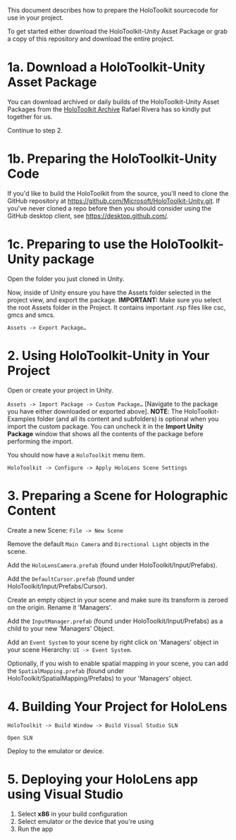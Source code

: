 This document describes how to prepare the HoloToolkit sourcecode for use
in your project.

To get started either download the HoloToolkit-Unity Asset Package or grab a copy of this repository and download the entire project.

# 1a. Download a HoloToolkit-Unity Asset Package
You can download archived or daily builds of the HoloToolkit-Unity Asset Packages from the [HoloToolkit Archive](https://holotoolkit.download/) Rafael Rivera has so kindly put together for us.

Continue to step 2.

# 1b. Preparing the HoloToolkit-Unity Code

If you'd like to build the HoloToolkit from the source, you'll need to clone the GitHub repository at 
https://github.com/Microsoft/HoloToolkit-Unity.git. If you've never cloned a
repo before then you should consider using the GitHub desktop client, see 
https://desktop.github.com/.

# 1c. Preparing to use the HoloToolkit-Unity package

Open the folder you just cloned in Unity.

Now, inside of Unity ensure you have the Assets folder selected in the project view, and export the package. **IMPORTANT:** Make sure you select the root Assets folder in the Project. It contains important .rsp files like csc, gmcs and smcs.

`Assets -> Export Package…`

# 2. Using HoloToolkit-Unity in Your Project

Open or create your project in Unity.

`Assets -> Import Package -> Custom Package…` [Navigate to the package 
you have either downloaded or exported above]. **NOTE**: The HoloToolkit-Examples folder (and all its content and subfolders) is optional when you import the custom package. You can uncheck it in the **Import Unity Package** window that shows all the contents of the package before performing the import.   

You should now have a `HoloToolkit` menu item.

`HoloToolkit -> Configure -> Apply HoloLens Scene Settings`

# 3. Preparing a Scene for Holographic Content
Create a new Scene: `File -> New Scene`

Remove the default `Main Camera` and `Directional Light` objects in the scene.

Add the `HoloLensCamera.prefab` (found under HoloToolkit/Input/Prefabs).

Add the `DefaultCursor.prefab` (found under HoloToolkit/Input/Prefabs/Cursor).

Create an empty object in your scene and make sure its transform is zeroed on the origin.
Rename it 'Managers'.

Add the `InputManager.prefab` (found under HoloToolkit/Input/Prefabs) as a child to your new 'Managers' Object.

Add an `Event System` to your scene by right click on 'Managers' object in your scene Hierarchy: `UI -> Event System`.

Optionally, if you wish to enable spatial mapping in your scene, you can add the `SpatialMapping.prefab` (found under HoloToolkit/SpatialMapping/Prefabs) to your 'Managers' object.

# 4. Building Your Project for HoloLens

`HoloToolkit -> Build Window -> Build Visual Studio SLN`

`Open SLN`

Deploy to the emulator or device.

# 5. Deploying your HoloLens app using Visual Studio
 1. Select **x86** in your build configuration
 2. Select emulator or the device that you're using
 3. Run the app

